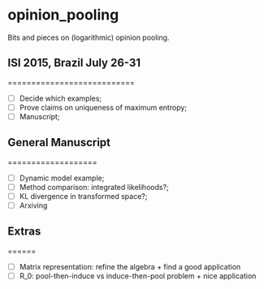 # opinion_pooling
Bits and pieces on (logarithmic) opinion pooling.

## ISI 2015, Brazil July 26-31
===========================
- [ ] Decide which examples;
- [ ] Prove claims on uniqueness of maximum entropy;
- [ ] Manuscript;

## General Manuscript
===================
- [ ] Dynamic model example;
- [ ] Method comparison: integrated likelihoods?;
- [ ] KL divergence in transformed space?;
- [ ] Arxiving

## Extras
======
- [ ] Matrix representation: refine the algebra + find a good application
- [ ] R_0: pool-then-induce vs induce-then-pool problem + nice application
